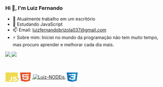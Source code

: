 ### Hi 👋, I'm Luiz Fernando

- 🔭 Atualmente trabalho em um escritório
- 🌱 Estudando JavaScript
- 📫 Email: luizfernandobrizola037@gmail.com
- ⚡ Sobre mim: Iniciei no mundo da programação não tem muito tempo, mas procuro aprender e melhorar cada dia mais.

<div>
<a href="https://github.com/BrizolaLFM">
<img heigth="180em" src="https://github-readme-stats.vercel.app/api?username=BrizolaLFM&show_icons=true&theme=dark&include_all_commits=true&count_private_true"/>
<img heigth="180em" src="https://github-readme-stats.vercel.app/api/top-langs/?username=BrizolaLFM&layout=compact&langs_count=16&theme=dark"/>
</div>

##

<div style="display: inline_block"><br>
  
  <img align="center" alt="Luiz-JS" height="30" width="40" src="https://raw.githubusercontent.com/devicons/devicon/master/icons/javascript/javascript-plain.svg">

  <img align="center" alt="Luiz-HTML" height="30" width="40" src="https://raw.githubusercontent.com/devicons/devicon/master/icons/html5/html5-original.svg">
  
<img align="center" alt="Luiz-NODEjs" height="30" width="40" src="https://cdn.jsdelivr.net/gh/devicons/devicon/icons/nodejs/nodejs-original.svg" />  
  
 <img align="center" alt="Luiz-CSS" height="30" width="40" src="https://raw.githubusercontent.com/devicons/devicon/master/icons/css3/css3-original.svg">
  
  </div>
